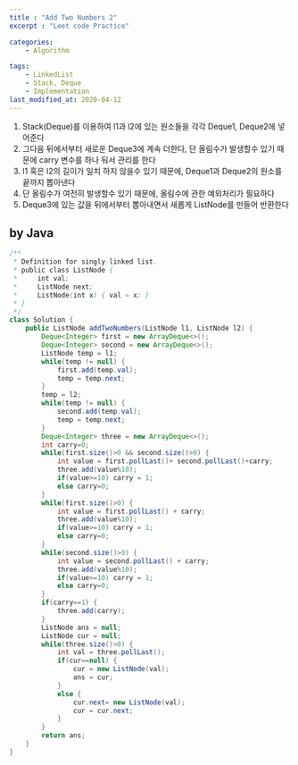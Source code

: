 ```yaml
---
title : "Add Two Numbers 2"
excerpt : "Leet code Practice"

categories:
    - Algorithm

tags:
    - LinkedList
    - Stack, Deque
    - Implementation
last_modified_at: 2020-04-12
---
```


1. Stack(Deque)를 이용하여 l1과 l2에 있는 원소들을 각각 Deque1, Deque2에 넣어준다
2. 그다음 뒤에서부터 새로운 Deque3에 계속 더한다, 단 올림수가 발생할수 있기 때문에 carry 변수를 하나 둬서 관리를 한다
3. l1 혹은 l2의 길이가 일치 하지 않을수 있기 때문에, Deque1과 Deque2의 원소를 끝까지 뽑아낸다
4. 단 올림수가 여전히 발생할수 있기 때문에, 올림수에 관한 예외처리가 필요하다
5. Deque3에 있는 값을 뒤에서부터 뽑아내면서 새롭게 ListNode를 만들어 반환한다

## by Java

```java
/**
 * Definition for singly-linked list.
 * public class ListNode {
 *     int val;
 *     ListNode next;
 *     ListNode(int x) { val = x; }
 * }
 */
class Solution {
    public ListNode addTwoNumbers(ListNode l1, ListNode l2) {
        Deque<Integer> first = new ArrayDeque<>();
        Deque<Integer> second = new ArrayDeque<>();
        ListNode temp = l1;
        while(temp != null) {
            first.add(temp.val);
            temp = temp.next;
        }
        temp = l2;
        while(temp != null) {
            second.add(temp.val);
            temp = temp.next;
        }
        Deque<Integer> three = new ArrayDeque<>();
        int carry=0;
        while(first.size()>0 && second.size()>0) {
            int value = first.pollLast()+ second.pollLast()+carry;
            three.add(value%10);
            if(value>=10) carry = 1;
            else carry=0;
        }
        while(first.size()>0) {
            int value = first.pollLast() + carry;
            three.add(value%10);
            if(value>=10) carry = 1;
            else carry=0;
        }
        while(second.size()>0) {
            int value = second.pollLast() + carry;
            three.add(value%10);
            if(value>=10) carry = 1;
            else carry=0;
        }
        if(carry==1) {
            three.add(carry);
        }
        ListNode ans = null;
        ListNode cur = null;
        while(three.size()>0) {
            int val = three.pollLast();
            if(cur==null) {
                cur = new ListNode(val);
                ans = cur;
            }
            else {
                cur.next= new ListNode(val);
                cur = cur.next;
            }
        }
        return ans;
    }
}
```